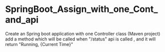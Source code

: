 # SpringBoot_Assign_with_one_Cont_and_api

 Create an Spring boot application with one Controller class (Maven project)
add a method which will be called when "/status" api is called , and it will return "Running, {Current Time}"
